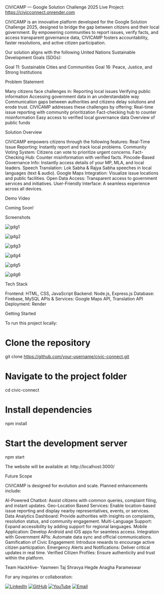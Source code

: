 CIVICAMP — Google Solution Challenge 2025
Live Project: https://civicconnect.onrender.com

CIVICAMP is an innovative platform developed for the Google Solution Challenge 2025, designed to bridge the gap between citizens and their local government.
By empowering communities to report issues, verify facts, and access transparent governance data, CIVICAMP fosters accountability, faster resolutions, and active citizen participation.

Our solution aligns with the following United Nations Sustainable Development Goals (SDGs):

Goal 11: Sustainable Cities and Communities
Goal 16: Peace, Justice, and Strong Institutions



Problem Statement

Many citizens face challenges in:
Reporting local issues
Verifying public information
Accessing government data in an understandable way
Communication gaps between authorities and citizens delay solutions and erode trust.
CIVICAMP addresses these challenges by offering:
Real-time issue reporting with community prioritization
Fact-checking hub to counter misinformation
Easy access to verified local governance data
Overview of public funds



Solution Overview

CIVICAMP empowers citizens through the following features:
Real-Time Issue Reporting: Instantly report and track local problems.
Community Voting System: Citizens can vote to prioritize urgent concerns.
Fact-Checking Hub: Counter misinformation with verified facts.
Pincode-Based Governance Info: Instantly access details of your MP, MLA, and local leaders.
Speech Translation: Lok Sabha & Rajya Sabha speeches in local languages (text & audio).
Google Maps Integration: Visualize issue locations and public facilities.
Open Data Access: Transparent access to government services and initiatives.
User-Friendly Interface: A seamless experience across all devices.




Demo Video

Coming Soon!



Screenshots


![gdg1](https://github.com/user-attachments/assets/3593d57c-9e08-4022-abb1-6e3f307c2436)

![gdg2](https://github.com/user-attachments/assets/bb838483-e585-4d1e-bda5-0d3525ac91ca)

![gdg3](https://github.com/user-attachments/assets/ebf2d9b4-c719-4928-a895-d2f25e43ea36)

![gdg4](https://github.com/user-attachments/assets/042a06be-2539-4d7c-8c07-52e7844ca5ff)

![gdg5](https://github.com/user-attachments/assets/4f2d1717-e89c-4c5c-863a-246ce4fea130)

![gdg6](https://github.com/user-attachments/assets/2ae60e3c-aa40-4582-acd5-1b771aa636ef)







Tech Stack

Frontend: HTML, CSS, JavaScript
Backend: Node.js, Express.js
Database: Firebase, MySQL
APIs & Services: Google Maps API, Translation API
Deployment: Render




Getting Started

To run this project locally:

# Clone the repository
git clone https://github.com/your-username/civic-connect.git

# Navigate to the project folder
cd civic-connect

# Install dependencies
npm install

# Start the development server
npm start

The website will be available at: http://localhost:3000/




Future Scope

CIVICAMP is designed for evolution and scale. Planned enhancements include:

AI-Powered Chatbot:
Assist citizens with common queries, complaint filing, and instant updates.
Geo-Location Based Services:
Enable location-based issue reporting and display nearby representatives, events, or services.
Data Analytics Dashboard:
Provide authorities with insights on complaints, resolution status, and community engagement.
Multi-Language Support:
Expand accessibility by adding support for regional languages.
Mobile Application:
Develop Android and iOS apps for seamless access.
Integration with Government APIs:
Automate data sync and official communications.
Gamification of Civic Engagement:
Introduce rewards to encourage active citizen participation.
Emergency Alerts and Notifications:
Deliver critical updates in real time.
Verified Citizen Profiles:
Ensure authenticity and trust within the platform.



Team HackHive-
Yasmeen Taj
Shravya Hegde 
Anagha Parameswar


For any inquiries or collaboration:

[![LinkedIn](https://img.shields.io/badge/LinkedIn-blue?style=for-the-badge&logo=linkedin)](https://www.linkedin.com/in/yasmeen-taj-77a2b5315)
[![GitHub](https://img.shields.io/badge/GitHub-black?style=for-the-badge&logo=github)](https://github.com/yasmeen-taj111)
[![YouTube](https://img.shields.io/badge/YouTube-red?style=for-the-badge&logo=youtube)](https://youtube.com/@yasmeentaj1111?si=zPFZlnB-HRhF3L1V)
[![Email](https://img.shields.io/badge/Email-D14836?style=for-the-badge&logo=gmail&logoColor=white)](mailto:yasmeentaj.6042@gmail.com)






